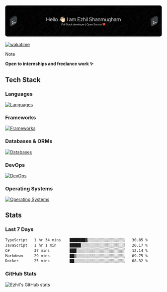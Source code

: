 ![Header](./.github/workflows/header.png)

[![wakatime](https://wakatime.com/badge/user/e780b5d2-6a76-4fde-a594-4ff159327ad3.svg)](https://wakatime.com/@e780b5d2-6a76-4fde-a594-4ff159327ad3)

> [!NOTE]  
> **Open to internships and freelance work ✨**

## Tech Stack

### Languages

[![Languages](https://skillicons.dev/icons?i=python,java,kotlin,javascript,typescript,php&theme=dark)](https://skillicons.dev)

### Frameworks

[![Frameworks](https://skillicons.dev/icons?i=react,next,tailwind,express,flask,jquery,bootstrap&theme=dark)](https://skillicons.dev)

### Databases & ORMs

[![Databases](https://skillicons.dev/icons?i=mysql,postgres,mongodb,prisma&theme=dark)](https://skillicons.dev)

### DevOps

[![DevOps](https://skillicons.dev/icons?i=aws,azure,gcp,cloudflare,vercel,docker,git,github,githubactions,nginx&theme=dark)](https://skillicons.dev)

### Operating Systems

[![Operating Systems](https://skillicons.dev/icons?i=windows,ubuntu&theme=dark)](https://skillicons.dev)

## Stats

### Last 7 Days

<!--START_SECTION:waka-->

```txt
TypeScript   1 hr 34 mins    ███████▓░░░░░░░░░░░░░░░░░   30.85 %
JavaScript   1 hr 1 min      █████░░░░░░░░░░░░░░░░░░░░   20.17 %
C#           37 mins         ███░░░░░░░░░░░░░░░░░░░░░░   12.14 %
Markdown     29 mins         ██▒░░░░░░░░░░░░░░░░░░░░░░   09.75 %
Docker       25 mins         ██░░░░░░░░░░░░░░░░░░░░░░░   08.32 %
```

<!--END_SECTION:waka-->

### GitHub Stats

![Ezhil's GitHub stats](https://github-readme-stats.vercel.app/api?username=ezhil56x&theme=dark&show_icons=true)
